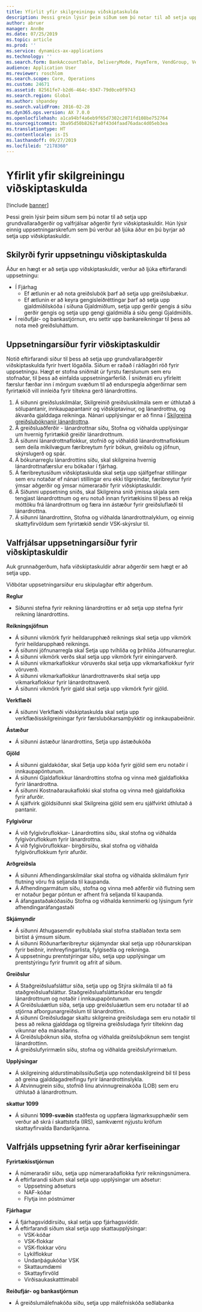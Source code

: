 ```yaml
---
title: Yfirlit yfir skilgreiningu viðskiptaskulda
description: Þessi grein lýsir þeim síðum sem þú notar til að setja upp grundvallaraðgerðir og valfrjálsar aðgerðir fyrir viðskiptaskuldir. Hún lýsir einnig uppsetningarskrefum sem þú verður að ljúka áður en þú byrjar að setja upp viðskiptaskuldir.
author: abruer
manager: AnnBe
ms.date: 07/25/2019
ms.topic: article
ms.prod: ''
ms.service: dynamics-ax-applications
ms.technology: ''
ms.search.form: BankAccountTable, DeliveryMode, PaymTerm, VendGroup, VendParameters, VendPaymMode, VendTable
audience: Application User
ms.reviewer: roschlom
ms.search.scope: Core, Operations
ms.custom: 24671
ms.assetid: 82561fe7-b2d6-464c-9347-79d0ce0f9743
ms.search.region: Global
ms.author: shpandey
ms.search.validFrom: 2016-02-28
ms.dyn365.ops.version: AX 7.0.0
ms.openlocfilehash: a1ca94bf4a6eb9f65d7302c2071fd108be752764
ms.sourcegitcommit: 3ba95d50b8262fa0f43d4faad76adac4d05eb3ea
ms.translationtype: HT
ms.contentlocale: is-IS
ms.lasthandoff: 09/27/2019
ms.locfileid: "2178360"
---
```

# <a name="configure-accounts-payable-overview"></a>Yfirlit yfir skilgreiningu viðskiptaskulda

[!include [banner](../includes/banner.md)]

Þessi grein lýsir þeim síðum sem þú notar til að setja upp grundvallaraðgerðir og valfrjálsar aðgerðir fyrir viðskiptaskuldir. Hún lýsir einnig uppsetningarskrefum sem þú verður að ljúka áður en þú byrjar að setja upp viðskiptaskuldir.

<a name="prerequisites-for-accounts-payable-setup"></a>Skilyrði fyrir uppsetningu viðskiptaskulda
----------------------------------------

Áður en hægt er að setja upp viðskiptaskuldir, verður að ljúka eftirfarandi uppsetningu:

-   Í Fjárhag
    -   Ef ætlunin er að nota greiðslubók þarf að setja upp greiðslubækur.
    -   Ef ætlunin er að keyra gengisleiðréttingar þarf að setja upp gjaldmiðilskóða í síðuna Gjaldmiðlum, setja upp gerðir gengis á síðu gerðir gengis og setja upp gengi gjaldmiðla á síðu gengi Gjaldmiðils.
-   Í reiðufjár- og bankastjórnun, eru settir upp bankareikningar til þess að nota með greiðsluháttum.

## <a name="setup-pages-for-accounts-payable"></a>Uppsetningarsíður fyrir viðskiptaskuldir

Notið eftirfarandi síður til þess að setja upp grundvallaraðgerðir viðskiptaskulda fyrir hvert lögaðila. Síðum er raðað í ráðlagðri röð fyrir uppsetningu. Hægt er stofna sniðmát úr fyrstu færslunum sem eru stofnaðar, til þess að einfalda uppsetningarferlið. Í sniðmáti eru yfirleitt færslur færðar inn í mörgum svæðum til að endurspegla aðgerðirnar sem fyrirtækið vill innleiða fyrir tiltekna gerð lánardrottins.
1.  Á síðunni greiðsluskilmálar, Skilgreinið greiðsluskilmála sem er úthlutað á sölupantanir, innkaupapantanir og viðskiptavinur, og lánardrottna, og ákvarða gjalddaga reikninga. Nánari upplýsingar er að finna í [Skilgreina greiðsluþóknanir lánardrottna](tasks/define-vendor-payment-fees.md).
2.  Á greiðsluaðferðir - lánardrottnar síðu, Stofna og viðhalda upplýsingar um hvernig fyrirtækið greiðir lánardrottnum.
3.  Á síðunni lánardrottnaflokkur, stofnið og viðhaldið lánardrottnaflokkum sem deila mikilvægum færibreytum fyrir bókun, greiðslu og jöfnun, skýrslugerð og spár.
4.  Á bókunarreglu lánardrottins síðu, skal skilgreina hvernig lánardrottnafærslur eru bókaðar í fjárhag.
5.  Á færibreytusíðum viðskiptaskulda skal setja upp sjálfgefnar stillingar sem eru notaðar ef nánari stillingar eru ekki tilgreindar, færibreytur fyrir ýmsar aðgerðir og ýmsar númeraraðir fyrir viðskiptaskuldir.
6.  Á Síðunni uppsetning sniðs, skal Skilgreina snið ýmissa skjala sem tengjast lánardrottnum og eru notuð innan fyrirtækisins til þess að rekja móttöku frá lánardrottnum og færa inn ástæður fyrir greiðsluflæði til lánardrottna.
7.  Á síðunni lánardrottinn, Stofna og viðhalda lánardrottnalyklum, og einnig skattyfirvöldum sem fyrirtækið sendir VSK-skýrslur til.

## <a name="optional-setup-pages-for-accounts-payable"></a>Valfrjálsar uppsetningarsíður fyrir viðskiptaskuldir
Auk grunnaðgerðum, hafa viðskiptaskuldir aðrar aðgerðir sem hægt er að setja upp.

Viðbótar uppsetningarsíður eru skipulagðar eftir aðgerðum.

**Reglur**
-   Síðunni stefna fyrir reikning lánardrottins er að setja upp stefna fyrir reikning lánardrottins.

**Reikningsjöfnun**

-   Á síðunni vikmörk fyrir heildarupphæð reiknings skal setja upp vikmörk fyrir heildarupphæð reiknings.
-   Á síðunni jöfnunarregla skal Setja upp tvíhliða og þríhliða Jöfnunarreglur.
-   Á síðunni vikmörk verðs skal setja upp vikmörk fyrir einingarverð.
-   Á síðunni vikmarkaflokkur vöruverðs skal setja upp vikmarkaflokkur fyrir vöruverð.
-   Á síðunni vikmarkaflokkur lánardrottnaverðs skal setja upp vikmarkaflokkur fyrir lánardrottnaverð.
-   Á síðunni vikmörk fyrir gjald skal setja upp vikmörk fyrir gjöld.

**Verkflæði**

-   Á síðunni Verkflæði viðskiptaskulda skal setja upp verkflæðisskilgreiningar fyrir færslubókarsamþykktir og innkaupabeiðnir.

**Ástæður**

-   Á síðunni ástæður lánardrottins, Setja upp ástæðukóða

**Gjöld**

-   Á síðunni gjaldakóðar, skal Setja upp kóða fyrir gjöld sem eru notaðir í innkaupapöntunum.
-   Á síðunni Gjaldaflokkur lánardrottins stofna og vinna með gjaldaflokka fyrir lánardrottna.
-   Á síðunni Kostnaðaraukaflokki skal stofna og vinna með gjaldaflokka fyrir afurðir.
-   Á sjálfvirk gjöldsíðunni skal Skilgreina gjöld sem eru sjálfvirkt úthlutað á pantanir.

**Fylgivörur**

-   Á við fylgivöruflokkar- Lánardrottins síðu, skal stofna og viðhalda fylgivöruflokkum fyrir lánardrottna.
-   Á við fylgivöruflokkar- birgðirsíðu, skal stofna og viðhalda fylgivöruflokkum fyrir afurðir.

**Arðgreiðsla**

-   Á síðunni Afhendingarskilmálar skal stofna og viðhalda skilmálum fyrir flutning vöru frá seljanda til kaupanda.
-   Á Afhendingarmátum síðu, stofna og vinna með aðferðir við flutning sem er notaður þegar pöntun er afhent frá seljanda til kaupanda.
-   Á áfangastaðakóðasíðu Stofna og viðhalda kennimerki og lýsingum fyrir afhendingaráfangastaði

**Skjámyndir**

-   Á síðunni Athugasemdir eyðublaða skal stofna staðlaðan texta sem birtist á ýmsum síðum.
-   Á síðunni Röðunarfæribreytur skjámyndar skal setja upp röðunarskipan fyrir beiðnir, innhreyfingarlista, fylgiseðla og reikninga.
-   Á uppsetningu prentstýringar síðu, setja upp upplýsingar um prentstýringu fyrir frumrit og afrit af síðum.

**Greiðslur**

-   Á Staðgreiðsluafsláttur síða, setja upp og Stýra skilmála til að fá staðgreiðsluafsláttur. Staðgreiðsluafsláttarkóðar eru tengdir lánardrottnum og notaðir í innkaupapöntunum.
-   Á Greiðsluáætlun síða, setja upp greiðsluáætlun sem eru notaðar til að stjórna afborgunargreiðslum til lánardrottinn.
-   Á síðunni Greiðsludagar skaltu skilgreina greiðsludaga sem eru notaðir til þess að reikna gjalddaga og tilgreina greiðsludaga fyrir tiltekinn dag vikunnar eða mánaðarins.
-   Á Greiðsluþóknun síða, stofna og viðhalda greiðsluþóknun sem tengist lánardrottinn.
-   Á greiðslufyrirmælin síðu, stofna og viðhalda greiðslufyrirmælum.

**Upplýsingar**

-   Á skilgreining aldurstímabilssíðuSetja upp notendaskilgreind bil til þess að greina gjalddagadreifingu fyrir lánardrottinslykla.
-   Á Atvinnugrein síðu, stofnið línu atvinnugreinakóða (LOB) sem eru úthlutað á lánardrottnum.

**skattur 1099**

-   Á síðunni **1099-svæðin** staðfesta og uppfæra lágmarksupphæðir sem verður að skrá í skattstofa (IRS), samkvæmt nýjustu kröfum skattayfirvalda Bandaríkjanna.

## <a name="optional-setup-for-other-modules"></a>**Valfrjáls uppsetning fyrir aðrar kerfiseiningar**
**Fyrirtækisstjórnun**

-   Á númeraraðir síðu, setja upp númeraraðaflokka fyrir reikningsnúmera.
-   Á eftirfarandi síðum skal setja upp upplýsingar um aðsetur:
    -   Uppsetning aðseturs
    -   NAF-kóðar
    -   Flytja inn póstnúmer

**Fjárhagur**

-   Á fjárhagsvíddirsíðu, skal setja upp fjárhagsvíddir.
-   Á eftirfarandi síðum skal setja upp skattaupplýsingar:
    -   VSK-kóðar
    -   VSK-flokkar
    -   VSK-flokkar vöru
    -   Lykilflokkur
    -   Undanþágukóðar VSK
    -   Skattaumdæmi
    -   Skattayfirvöld
    -   Virðisaukaskatttímabil

**Reiðufjár- og bankastjórnun**

-   Á greiðslumálefnakóða síðu, setja upp málefniskóða seðlabanka





